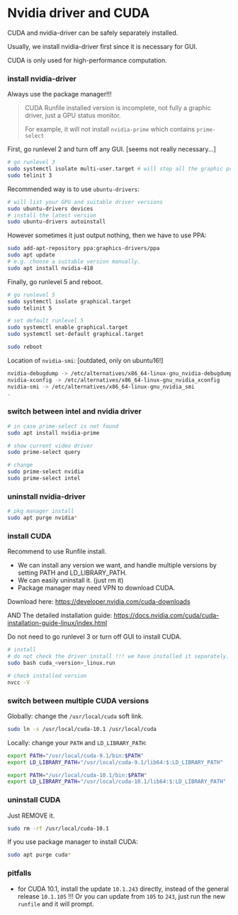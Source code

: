 # Nvidia driver and CUDA

CUDA and nvidia-driver can be safely separately installed. 

Usually, we install nvidia-driver first since it is necessary for GUI.

CUDA is only used for high-performance computation.


### install nvidia-driver

Always use the package manager!!!

> CUDA Runfile installed version is incomplete, not fully a  graphic driver, just a GPU status monitor.
>
> For example, it will not install `nvidia-prime` which contains `prime-select`

First, go runlevel 2 and turn off any GUI. [seems not really necessary...]

```bash
# go runlevel 3
sudo systemctl isolate multi-user.target # will stop all the graphic processes
sudo telinit 3
```

Recommended way is to use `ubuntu-drivers`:

```bash
# will list your GPU and suitable driver versions
sudo ubuntu-drivers devices 
# install the latest version
sudo ubuntu-drivers autoinstall 
```

However sometimes it just output nothing, then we have to use PPA:

```bash
sudo add-apt-repository ppa:graphics-drivers/ppa
sudo apt update
# e.g. choose a suitable version manually.
sudo apt install nvidia-418
```

Finally, go runlevel 5 and reboot.

```bash
# go runlevel 5
sudo systemctl isolate graphical.target
sudo telinit 5

# set default runlevel 5
sudo systemctl enable graphical.target
sudo systemctl set-default graphical.target

sudo reboot
```

Location of `nvidia-smi`: [outdated, only on ubuntu16!]

```bash
nvidia-debugdump -> /etc/alternatives/x86_64-linux-gnu_nvidia-debugdump
nvidia-xconfig -> /etc/alternatives/x86_64-linux-gnu_nvidia_xconfig
nvidia-smi -> /etc/alternatives/x86_64-linux-gnu_nvidia_smi
.
```


### switch between intel and nvidia driver

```bash
# in case prime-select is not found
sudo apt install nvidia-prime

# show current video driver
sudo prime-select query

# change
sudo prime-select nvidia
sudo prime-select intel
```


### uninstall nvidia-driver

```bash
# pkg manager install
sudo apt purge nvidia*
```


### install CUDA

Recommend to use Runfile install. 

* We can install any version we want, and handle multiple versions by setting PATH and LD_LIBRARY_PATH.
* We can easily uninstall it. (just rm it)
* Package manager may need VPN to download CUDA.

Download here: https://developer.nvidia.com/cuda-downloads

AND The detailed installation guide: https://docs.nvidia.com/cuda/cuda-installation-guide-linux/index.html

Do not need to go runlevel 3 or turn off GUI to install CUDA.

```bash
# install
# do not check the driver install !!! we have installed it separately.
sudo bash cuda_<version>_linux.run

# check installed version
nvcc -V
```


### switch between multiple CUDA versions

Globally: change the `/usr/local/cuda` soft link.

```bash
sudo ln -s /usr/local/cuda-10.1 /usr/local/cuda
```

Locally: change your `PATH` and `LD_LIBRARY_PATH`:

```bash
export PATH="/usr/local/cuda-9.1/bin:$PATH"
export LD_LIBRARY_PATH="/usr/local/cuda-9.1/lib64:$:LD_LIBRARY_PATH"

export PATH="/usr/local/cuda-10.1/bin:$PATH"
export LD_LIBRARY_PATH="/usr/local/cuda-10.1/lib64:$:LD_LIBRARY_PATH"
```


### uninstall CUDA

Just REMOVE it.

```bash
sudo rm -rf /usr/local/cuda-10.1
```

If you use package manager to install CUDA:

```bash
sudo apt purge cuda*
```


### pitfalls

* for CUDA 10.1, install the update `10.1.243` directly, instead of the general release `10.1.105` !!! Or you can update from `105` to `243`, just run the new `runfile` and it will prompt.

  